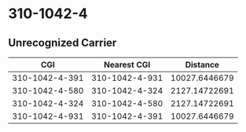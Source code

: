 # 310-1042-4
## Unrecognized Carrier


| CGI | Nearest CGI | Distance |
|-----|-------------|----------|
| 310-1042-4-391 | 310-1042-4-931 | 10027.6446679 |
| 310-1042-4-580 | 310-1042-4-324 | 2127.14722691 |
| 310-1042-4-324 | 310-1042-4-580 | 2127.14722691 |
| 310-1042-4-931 | 310-1042-4-391 | 10027.6446679 |
